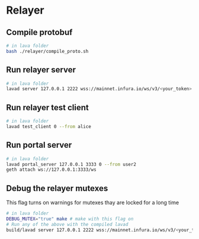 # Relayer

## Compile protobuf

```bash
# in lava folder
bash ./relayer/compile_proto.sh
```

## Run relayer server

```bash
# in lava folder
lavad server 127.0.0.1 2222 wss://mainnet.infura.io/ws/v3/<your_token> 0 --from bob
```

## Run relayer test client

```bash
# in lava folder
lavad test_client 0 --from alice
```

## Run portal server

```bash
# in lava folder
lavad portal_server 127.0.0.1 3333 0 --from user2
geth attach ws://127.0.0.1:3333/ws
```

## Debug the relayer mutexes

This flag turns on warnings for mutexes thay are locked for a long time
```bash
# in lava folder
DEBUG_MUTEX="true" make # make with this flag on
# Run any of the above with the compiled lavad
build/lavad server 127.0.0.1 2222 wss://mainnet.infura.io/ws/v3/<your_token> 0 --from bob
```